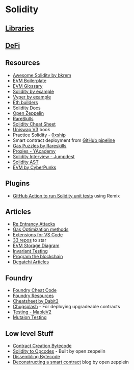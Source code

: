 # Solidity 

## [Libraries](https://github.com/nullity00/web3-resources/blob/main/Learning/Solidity/Libraries.md)
## [DeFi](https://github.com/nullity00/web3-resources/blob/main/Learning/Solidity/DeFi.md)


## Resources

- [Awesome Solidity by bkrem](https://github.com/bkrem/awesome-solidity)
- [EVM Boilerplate](https://github.com/ethereum-boilerplate/ethereum-boilerplate)
- [EVM Glossary](https://kb.beaconcha.in/glossary)
- [Solidity by example](https://solidity-by-example.org/)
- [Vyper by example](https://vyper-by-example.org/)
- [Eth builders](https://ethereumbuilders.gitbooks.io/guide/content/en/solidity_tutorials.html)
- [Solidity Docs](https://docs.soliditylang.org/en/develop/)
- [Open Zeppelin](https://docs.openzeppelin.com/)
- [RareSkills](https://www.rareskills.io/)
- [Solidity Cheat Sheet](https://github.com/manojpramesh/solidity-cheatsheet)
- [Uniswap V3](https://uniswapv3book.com/) book
- Practice Solidity - [0xship](https://0xship.vercel.app)
- Smart contract deployment from [GitHub pipeline](https://github.com/spalladino/sample-contract-deploy-pipeline)
- [Gas Puzzles by Rareskills](https://github.com/RareSkills/gas-puzzles)
- [Proxies - YAcademy](https://proxies.yacademy.dev/)
- [Solidity Interview - Jumpdest](https://www.jumpdest.dev/)
- [Solidity AST](https://solidity-ast.netlify.app/)
- [EVM by CyberPunks](https://cypherpunks-core.github.io/ethereumbook/13evm.html)

## Plugins

- [GitHub Action to run Solidity unit tests](https://substack.com/redirect/fed4e91b-79ba-460e-a714-174cbc839995?r=u96z8) using Remix

## Articles

- [Re Entrancy Attacks](https://betterprogramming.pub/solidity-smart-contract-security-preventing-reentrancy-attacks-fc729339a3ff)
- [Gas Optimization methods](https://blockchain-article.medium.com/list/4d04df65c10f)
- [Extensions for VS Code](https://sm4rty.medium.com/top-5-vs-code-extensions-for-smart-contract-hacking-2022-528740a575c6)
- [33 repos](https://blog.developerdao.com/35-github-repositories-every-solidity-developer-should-bookmark) to star
- [EVM Storage Diagram](https://twitter.com/blainemalone/status/1597352375593078784)
- [Invariant Testing](https://betterprogramming.pub/invariant-testing-enter-the-matrix-c71363dea37e)
- [Program the blockchain](https://programtheblockchain.com/)
- [Degatchi Articles](https://degatchi.com/articles)

## Foundry

- [Foundry Cheat Code](https://twitter.com/gakonst/status/1584000626010165248)
- [Foundry Resources](https://github.com/crisgarner/awesome-foundry)
- [Cheatsheet by Dabit3](https://github.com/dabit3/foundry-cheatsheet)
- [Chugsplash](https://github.com/chugsplash/chugsplash-foundry) - For deploying upgradeable contracts
- [Testing - MapleV2](https://github.com/maple-labs/maple-core-v2/tree/main/tests)
- [Mutaion Testing](https://www.rareskills.io/post/solidity-mutation-testing)

## Low level Stuff

- [Contract Creation Bytecode](https://monokh.com/posts/ethereum-contract-creation-bytecode)
- [Solidity to Opcodes](https://solmap.zeppelin.solutions/) - Built by open zeppelin
- [Dissembling Bytecode](https://whileydave.com/2023/01/04/disassembling-evm-bytecode-the-basics/)
- [Deconstructing a smart contract](https://blog.openzeppelin.com/deconstructing-a-solidity-contract-part-i-introduction-832efd2d7737/) blog by open zepplein